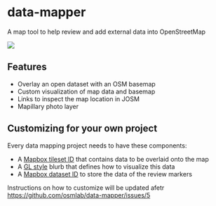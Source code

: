 # data-mapper
A map tool to help review and add external data into OpenStreetMap

![](https://cloud.githubusercontent.com/assets/126868/16585021/6925a510-42dc-11e6-8754-5cadb2bc3fef.gif)

## Features
- Overlay an open dataset with an OSM basemap
- Custom visualization of map data and basemap
- Links to inspect the map location in JOSM
- Mapillary photo layer

## Customizing for your own project
Every data mapping project needs to have these components:
- A [Mapbox tileset ID](https://www.mapbox.com/api-documentation/#uploads) that contains data to be overlaid onto the map
- A [GL style](https://www.mapbox.com/mapbox-gl-style-spec/) blurb that defines how to visualize this data
- A [Mapbox dataset ID](https://www.mapbox.com/api-documentation/#datasets) to store the data of the review markers

Instructions on how to customize will be updated afetr https://github.com/osmlab/data-mapper/issues/5
